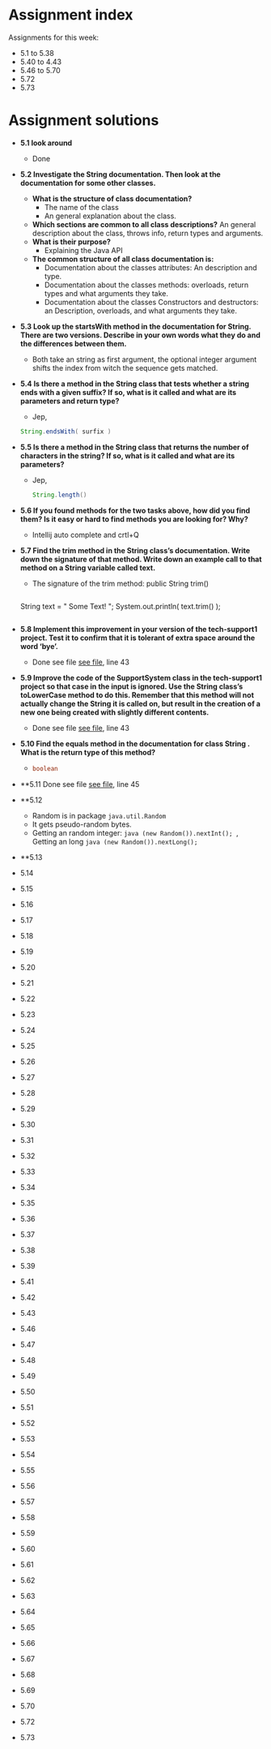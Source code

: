 # Assignment index 
Assignments for this week:
 - 5.1 to 5.38
 - 5.40 to 4.43
 - 5.46 to 5.70
 - 5.72
 - 5.73
  
# Assignment solutions
 - **5.1 look around**
   - Done 
 
 - **5.2 Investigate the String documentation. Then look at the documentation for some other classes.**
   - **What is the structure of class documentation?**
     - The name of the class
     - An general explanation about the class.
   - **Which sections are common to all class descriptions?**
     An general description about the class, throws info, return types and arguments.
   - **What is their purpose?**
     - Explaining the Java API
   - **The common structure of all class documentation is:**
     - Documentation about the classes attributes: An description and type.
     - Documentation about the classes methods: overloads, return types and what arguments they take.
     - Documentation about the classes Constructors and destructors: an Description, overloads, and what arguments they take.
     
 - **5.3 Look up the startsWith method in the documentation for String. There are two versions. Describe in your own words what they do and the differences between them.**
   - Both take an string as first argument, the optional integer argument shifts the index from witch the 
   sequence gets matched.
   
 - **5.4 Is there a method in the String class that tests whether a string ends with a given suffix? 
       If so, what is it called and what are its parameters and return type?**
   - Jep, 
   ```java 
   String.endsWith( surfix ) 
   ```
   
 - **5.5 Is there a method in the String class that returns the number of characters in the string? 
       If so, what is it called and what are its parameters?**
   - Jep, 
     ```java 
     String.length() 
     ```
   
 - **5.6 If  you  found  methods  for  the  two  tasks  above,  how  did  you  find  them?  Is  it  easy or hard to find methods you are looking for? Why?**
    - Intellij auto complete and crtl+Q
 - **5.7 Find the trim method in the String class’s documentation. Write down the signature of that method. Write down an example call to that method on a String variable called text.**
   - The signature of the trim method: public String trim()
     ```java
    String text = "  Some Text!  ";
    System.out.println( text.trim() );
      ```
 - **5.8 Implement this improvement in your version of the tech-support1 project. Test it to confirm that it is tolerant of extra space around the word ‘bye’.** 
   - Done see file [see file](main/SupportSystem.java), line 43
 
 - **5.9 Improve the code of the SupportSystem class in the tech-support1 project so that case in the input is ignored. Use the String class’s toLowerCase method to do this. Remember that this method will not actually change the String it is called on, but result in the creation of a new one being created with slightly different contents.** 
   - Done see file [see file](main/SupportSystem.java), line 43
 
 - **5.10 Find the equals method in the documentation for class String . What is the return type of this method?**
   - ```java
     boolean
     ```
 
 - **5.11 Done see file [see file](main/SupportSystem.java), line 45
 
 - **5.12 
   - Random is in package `java.util.Random`
   - It gets pseudo-random bytes.
   - Getting an random integer: ```java (new Random()).nextInt(); ```, Getting an long ```java (new Random()).nextLong();```
   
 - **5.13
 - 5.14
 - 5.15
 - 5.16
 - 5.17
 - 5.18
 - 5.19
 - 5.20
 - 5.21
 - 5.22
 - 5.23
 - 5.24
 - 5.25
 - 5.26
 - 5.27
 - 5.28
 - 5.29
 - 5.30
 - 5.31
 - 5.32
 - 5.33
 - 5.34
 - 5.35
 - 5.36
 - 5.37
 - 5.38
 - 5.39
 - 5.41
 - 5.42
 - 5.43
 - 5.46
 - 5.47
 - 5.48
 - 5.49
 - 5.50
 - 5.51
 - 5.52
 - 5.53
 - 5.54
 - 5.55
 - 5.56
 - 5.57
 - 5.58
 - 5.59
 - 5.60
 - 5.61
 - 5.62
 - 5.63
 - 5.64
 - 5.65
 - 5.66
 - 5.67
 - 5.68
 - 5.69
 - 5.70
 - 5.72
 - 5.73